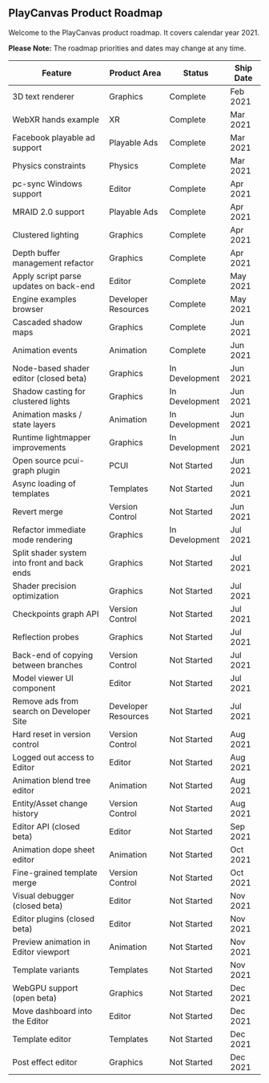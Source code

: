 ## PlayCanvas Product Roadmap

Welcome to the PlayCanvas product roadmap. It covers calendar year 2021.

**Please Note:** The roadmap priorities and dates may change at any time.

| Feature                                      | Product Area        | Status         | Ship Date |
| -------------------------------------------- | ------------------- | -------------- | --------- |
| 3D text renderer                             | Graphics            | Complete       | Feb 2021  |
| WebXR hands example                          | XR                  | Complete       | Mar 2021  |
| Facebook playable ad support                 | Playable Ads        | Complete       | Mar 2021  |
| Physics constraints                          | Physics             | Complete       | Mar 2021  |
| pc-sync Windows support                      | Editor              | Complete       | Apr 2021  |
| MRAID 2.0 support                            | Playable Ads        | Complete       | Apr 2021  |
| Clustered lighting                           | Graphics            | Complete       | Apr 2021  |
| Depth buffer management refactor             | Graphics            | Complete       | Apr 2021  |
| Apply script parse updates on back-end       | Editor              | Complete       | May 2021  |
| Engine examples browser                      | Developer Resources | Complete       | May 2021  |
| Cascaded shadow maps                         | Graphics            | Complete       | Jun 2021  |
| Animation events                             | Animation           | Complete       | Jun 2021  |
| Node-based shader editor (closed beta)       | Graphics            | In Development | Jun 2021  |
| Shadow casting for clustered lights          | Graphics            | In Development | Jun 2021  |
| Animation masks / state layers               | Animation           | In Development | Jun 2021  |
| Runtime lightmapper improvements             | Graphics            | In Development | Jun 2021  |
| Open source pcui-graph plugin                | PCUI                | Not Started    | Jun 2021  |
| Async loading of templates                   | Templates           | Not Started    | Jun 2021  |
| Revert merge                                 | Version Control     | Not Started    | Jun 2021  |
| Refactor immediate mode rendering            | Graphics            | In Development | Jul 2021  |
| Split shader system into front and back ends | Graphics            | Not Started    | Jul 2021  |
| Shader precision optimization                | Graphics            | Not Started    | Jul 2021  |
| Checkpoints graph API                        | Version Control     | Not Started    | Jul 2021  |
| Reflection probes                            | Graphics            | Not Started    | Jul 2021  |
| Back-end of copying between branches         | Version Control     | Not Started    | Jul 2021  |
| Model viewer UI component                    | Editor              | Not Started    | Jul 2021  |
| Remove ads from search on Developer Site     | Developer Resources | Not Started    | Jul 2021  |
| Hard reset in version control                | Version Control     | Not Started    | Aug 2021  |
| Logged out access to Editor                  | Editor              | Not Started    | Aug 2021  |
| Animation blend tree editor                  | Animation           | Not Started    | Aug 2021  |
| Entity/Asset change history                  | Version Control     | Not Started    | Aug 2021  |
| Editor API (closed beta)                     | Editor              | Not Started    | Sep 2021  |
| Animation dope sheet editor                  | Animation           | Not Started    | Oct 2021  |
| Fine-grained template merge                  | Version Control     | Not Started    | Oct 2021  |
| Visual debugger (closed beta)                | Editor              | Not Started    | Nov 2021  |
| Editor plugins (closed beta)                 | Editor              | Not Started    | Nov 2021  |
| Preview animation in Editor viewport         | Animation           | Not Started    | Nov 2021  |
| Template variants                            | Templates           | Not Started    | Nov 2021  |
| WebGPU support (open beta)                   | Graphics            | Not Started    | Dec 2021  |
| Move dashboard into the Editor               | Editor              | Not Started    | Dec 2021  |
| Template editor                              | Templates           | Not Started    | Dec 2021  |
| Post effect editor                           | Graphics            | Not Started    | Dec 2021  |
